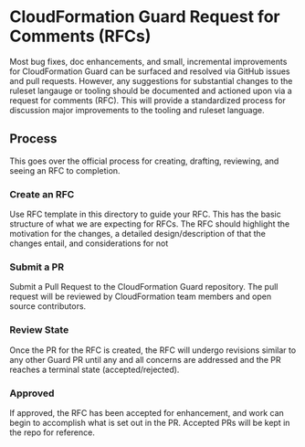# CloudFormation Guard Request for Comments (RFCs)

Most bug fixes, doc enhancements, and small, incremental improvements for CloudFormation Guard can be surfaced and resolved via GitHub issues and pull requests. However, any suggestions for substantial changes to the ruleset langauge or tooling should be documented and actioned upon via a request for comments (RFC). This will provide a standardized process for discussion major improvements to the tooling and ruleset language.  

## Process

This goes over the official process for creating, drafting, reviewing, and seeing an RFC to completion.

### Create an RFC

Use RFC template in this directory to guide your RFC. This has the basic structure of what we are expecting for RFCs. The RFC should highlight the motivation for the changes, a detailed design/description of that the changes entail, and considerations for not 

### Submit a PR

Submit a Pull Request to the CloudFormation Guard repository. The pull request will be reviewed by CloudFormation team members and open source contributors.


### Review State

Once the PR for the RFC is created, the RFC will undergo revisions similar to any other Guard PR until any and all concerns are addressed and the PR reaches a terminal state (accepted/rejected). 

### Approved

If approved, the RFC has been accepted for enhancement, and work can begin to accomplish what is set out in the PR. Accepted PRs will be kept in the repo for reference.


